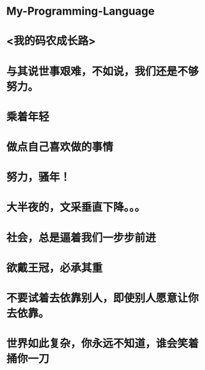 # My-Programming-Language
# <我的码农成长路>
# 与其说世事艰难，不如说，我们还是不够努力。
# 乘着年轻
# 做点自己喜欢做的事情
# 努力，骚年！
# 大半夜的，文采垂直下降。。。

# 社会，总是逼着我们一步步前进
# 欲戴王冠，必承其重

# 不要试着去依靠别人，即使别人愿意让你去依靠。
# 世界如此复杂，你永远不知道，谁会笑着捅你一刀
